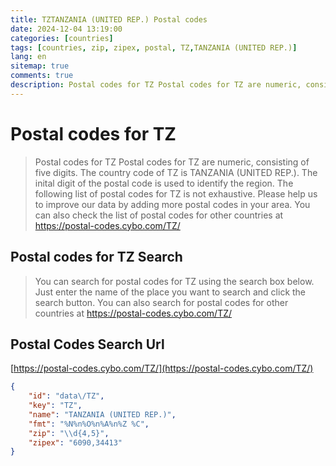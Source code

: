 ```yaml
---
title: TZTANZANIA (UNITED REP.) Postal codes 
date: 2024-12-04 13:19:00
categories: [countries]
tags: [countries, zip, zipex, postal, TZ,TANZANIA (UNITED REP.)]
lang: en
sitemap: true
comments: true
description: Postal codes for TZ Postal codes for TZ are numeric, consisting of five digits. The country code of TZ is TANZANIA (UNITED REP.). The inital digit of the postal code is used to identify the region. The following list of postal codes for TZ is not exhaustive. Please help us to improve our data by adding more postal codes in your area. You can also check the list of postal codes for other countries at https://postal-codes.cybo.com/TZ/
---
```


# Postal codes for TZ
> Postal codes for TZ Postal codes for TZ are numeric, consisting of five digits. The country code of TZ is TANZANIA (UNITED REP.). The inital digit of the postal code is used to identify the region. The following list of postal codes for TZ is not exhaustive. Please help us to improve our data by adding more postal codes in your area. You can also check the list of postal codes for other countries at https://postal-codes.cybo.com/TZ/

## Postal codes for TZ Search 
> You can search for postal codes for TZ using the search box below. Just enter the name of the place you want to search and click the search button. You can also search for postal codes for other countries at https://postal-codes.cybo.com/TZ/

## Postal Codes Search Url

[https://postal-codes.cybo.com/TZ/](https://postal-codes.cybo.com/TZ/)
```json
{
    "id": "data\/TZ",
    "key": "TZ",
    "name": "TANZANIA (UNITED REP.)",
    "fmt": "%N%n%O%n%A%n%Z %C",
    "zip": "\\d{4,5}",
    "zipex": "6090,34413"
}
```
